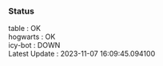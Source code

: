 ### Status


table : OK  
hogwarts : OK  
icy-bot : DOWN  
Latest Update : 2023-11-07 16:09:45.094100
